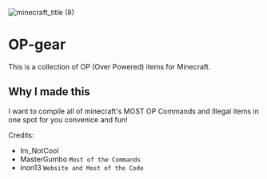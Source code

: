 ![minecraft_title (8)](https://github.com/user-attachments/assets/47d4673c-bb33-4248-9392-1eac0f8cda66)

# OP-gear
This is a collection of OP (Over Powered) items for Minecraft.

## Why I made this
I want to compile all of minecraft's MOST OP Commands and Illegal items in one spot for you convenice and fun!

Credits:
- Im_NotCool
- MasterGumbo `Most of the Commands`
- inon13 `Website and Most of the Code`
